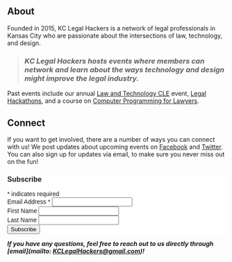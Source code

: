 ## About

Founded in 2015, KC Legal Hackers is a network of legal professionals in Kansas City who are passionate about the intersections of law, technology, and design. 

> ### *KC Legal Hackers hosts events where members can network and learn about the ways technology and design might improve the legal industry.*

Past events include our annual [Law and Technology CLE]() event, [Legal Hackathons](), and a course on [Computer Programming for Lawyers]().

## Connect
If you want to get involved, there are a number of ways you can connect with us! We post updates about upcoming events on [Facebook](https://www.facebook.com/groups/KCLegalHackers) and [Twitter](https://twitter.com/kclegalhackers). You can also sign up for updates via email, to make sure you never miss out on the fun!

<!-- Begin Mailchimp Signup Form -->
<link href="//cdn-images.mailchimp.com/embedcode/classic-10_7.css" rel="stylesheet" type="text/css">
<style type="text/css">
	#mc_embed_signup{background:#fff; clear:left; font:14px Helvetica,Arial,sans-serif; }
	/* Add your own Mailchimp form style overrides in your site stylesheet or in this style block.
	   We recommend moving this block and the preceding CSS link to the HEAD of your HTML file. */
</style>
<div id="mc_embed_signup">
<form action="https://kclegalhackers.us19.list-manage.com/subscribe/post?u=e33ed242c30e0108051b02ed7&amp;id=0d56f00e87" method="post" id="mc-embedded-subscribe-form" name="mc-embedded-subscribe-form" class="validate" target="_blank" novalidate>
    <div id="mc_embed_signup_scroll">
	<h3>Subscribe</h3>
<div class="indicates-required"><span class="asterisk">*</span> indicates required</div>
<div class="mc-field-group">
	<label for="mce-EMAIL">Email Address  <span class="asterisk">*</span>
</label>
	<input type="email" value="" name="EMAIL" class="required email" id="mce-EMAIL">
</div>
<div class="mc-field-group">
	<label for="mce-FNAME">First Name </label>
	<input type="text" value="" name="FNAME" class="" id="mce-FNAME">
</div>
<div class="mc-field-group">
	<label for="mce-LNAME">Last Name </label>
	<input type="text" value="" name="LNAME" class="" id="mce-LNAME">
</div>
	<div id="mce-responses" class="clear">
		<div class="response" id="mce-error-response" style="display:none"></div>
		<div class="response" id="mce-success-response" style="display:none"></div>
	</div>    <!-- real people should not fill this in and expect good things - do not remove this or risk form bot signups-->
    <div style="position: absolute; left: -5000px;" aria-hidden="true"><input type="text" name="b_e33ed242c30e0108051b02ed7_0d56f00e87" tabindex="-1" value=""></div>
    <div class="clear"><input type="submit" value="Subscribe" name="subscribe" id="mc-embedded-subscribe" class="button"></div>
    </div>
</form>
</div>

<!--End mc_embed_signup-->

***If you have any questions, feel free to reach out to us directly through [email](mailto: KCLegalHackers@gmail.com)!***
